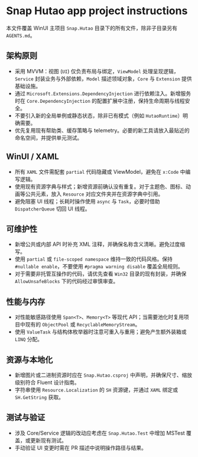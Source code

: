 # Snap Hutao app project instructions

本文件覆盖 WinUI 主项目 `Snap.Hutao` 目录下的所有文件，除非子目录另有 `AGENTS.md`。

## 架构原则
- 采用 MVVM：视图 (`UI`) 仅负责布局与绑定，`ViewModel` 处理呈现逻辑，`Service` 封装业务与外部依赖，`Model` 描述领域对象，`Core` 与 `Extension` 提供基础设施。
- 通过 `Microsoft.Extensions.DependencyInjection` 进行依赖注入。新增服务时在 `Core.DependencyInjection` 的配置扩展中注册，保持生命周期与线程安全。
- 不要引入新的全局单例或静态状态，除非已有模式（例如 `HutaoRuntime`）明确需要。
- 优先复用现有帮助类、缓存策略与 telemetry。必要的新工具请放入最贴近的命名空间，并提供单元测试。

## WinUI / XAML
- 所有 `XAML` 文件需配套 `partial` 代码隐藏或 ViewModel，避免在 `x:Code` 中编写逻辑。
- 使用现有资源字典与样式；新增资源前确认没有重复。对于主题色、图标、动画等公共元素，放入 `Resource` 对应文件夹并在资源字典中引用。
- 避免阻塞 UI 线程；长耗时操作使用 `async` 与 `Task`，必要时借助 `DispatcherQueue` 切回 UI 线程。

## 可维护性
- 新增公共或内部 API 时补充 XML 注释，并确保名称含义清晰。避免过度缩写。
- 使用 `partial` 或 `file-scoped namespace` 维持一致的代码风格。保持 `#nullable enable`，不要使用 `#pragma warning disable` 覆盖全局规则。
- 对于需要非托管互操作的代码，请优先查看 `Win32` 目录的现有封装，并确保 `AllowUnsafeBlocks` 下的代码经过审慎审查。

## 性能与内存
- 对性能敏感路径使用 `Span<T>`、`Memory<T>` 等现代 API；当需要池化时复用项目中现有的 `ObjectPool` 或 `RecyclableMemoryStream`。
- 使用 `ValueTask` 与结构体枚举器时注意可重入与重用；避免产生额外装箱或 `LINQ` 分配。

## 资源与本地化
- 新增图片或二进制资源时应在 `Snap.Hutao.csproj` 中声明，并确保尺寸、缩放级别符合 Fluent 设计指南。
- 字符串使用 `Resource.Localization` 的 `SH` 资源键，并通过 `XAML` 绑定或 `SH.GetString` 获取。

## 测试与验证
- 涉及 Core/Service 逻辑的改动应考虑在 `Snap.Hutao.Test` 中增加 MSTest 覆盖，或更新现有测试。
- 手动验证 UI 变更时需在 PR 描述中说明操作路径与结果。
